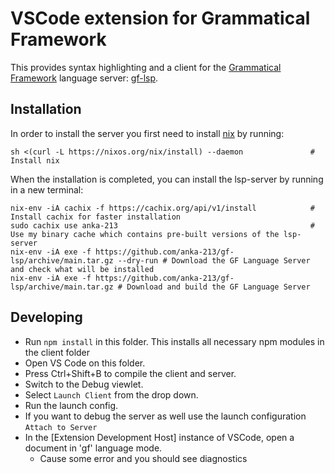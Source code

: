 # VSCode extension for Grammatical Framework

This provides syntax highlighting and a client for the [Grammatical Framework](https://www.grammaticalframework.org/) language server: [gf-lsp](https://github.com/anka-213/gf-lsp).

## Installation

In order to install the server you first need to install [nix](https://nixos.org/) by running:
```
sh <(curl -L https://nixos.org/nix/install) --daemon               # Install nix
```
When the installation is completed, you can install the lsp-server by running in a new terminal:
```
nix-env -iA cachix -f https://cachix.org/api/v1/install            # Install cachix for faster installation
sudo cachix use anka-213                                           # Use my binary cache which contains pre-built versions of the lsp-server
nix-env -iA exe -f https://github.com/anka-213/gf-lsp/archive/main.tar.gz --dry-run # Download the GF Language Server and check what will be installed
nix-env -iA exe -f https://github.com/anka-213/gf-lsp/archive/main.tar.gz # Download and build the GF Language Server
```

## Developing

- Run `npm install` in this folder. This installs all necessary npm modules in the client folder
- Open VS Code on this folder.
- Press Ctrl+Shift+B to compile the client and server.
- Switch to the Debug viewlet.
- Select `Launch Client` from the drop down.
- Run the launch config.
- If you want to debug the server as well use the launch configuration `Attach to Server`
- In the [Extension Development Host] instance of VSCode, open a document in 'gf' language mode.
  - Cause some error and you should see diagnostics
